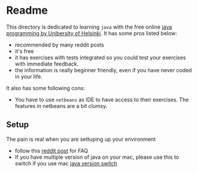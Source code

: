 # Readme
This directory is dedicated to learning `java` with the free online [java programming by Unibersity of Helsinki](https://java-programming.mooc.fi/). It has some pros listed below:
- recommended by many reddit posts
- it's free
- it has exercises with tests integrated so you could test your exercises with immediate feedback.
- the information is really beginner friendly, even if you have never coded in your life.

It also has some following cons:
- You have to use `netbeans` as IDE to have access to their exercises. The features in netbeans are a bit clumsy.


## Setup
The pain is real when you are settuping up your environment

- follow this [reddit post](https://www.reddit.com/r/learnjava/comments/u3x1ls/tmcbeans_not_opening_on_mac_and_other_oss/) for FAQ
- If you have multiple version of java on your mac, please use this to switch if you use mac [java version switch](https://www.youtube.com/watch?v=CIZmzS3XLNw&ab_channel=SehoLim)




